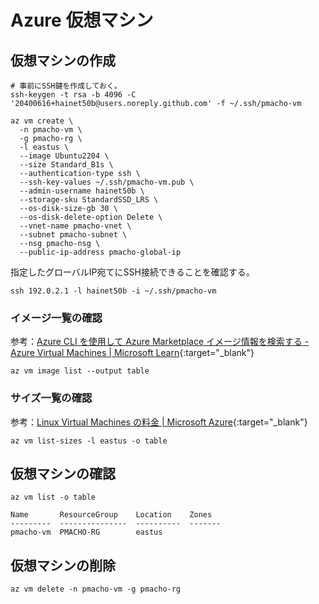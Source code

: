 # Azure 仮想マシン

## 仮想マシンの作成
```shell
# 事前にSSH鍵を作成しておく。
ssh-keygen -t rsa -b 4096 -C '20400616+hainet50b@users.noreply.github.com' -f ~/.ssh/pmacho-vm

az vm create \
  -n pmacho-vm \
  -g pmacho-rg \
  -l eastus \
  --image Ubuntu2204 \
  --size Standard_B1s \
  --authentication-type ssh \
  --ssh-key-values ~/.ssh/pmacho-vm.pub \
  --admin-username hainet50b \
  --storage-sku StandardSSD_LRS \
  --os-disk-size-gb 30 \
  --os-disk-delete-option Delete \
  --vnet-name pmacho-vnet \
  --subnet pmacho-subnet \
  --nsg pmacho-nsg \
  --public-ip-address pmacho-global-ip
```

指定したグローバルIP宛てにSSH接続できることを確認する。
```shell
ssh 192.0.2.1 -l hainet50b -i ~/.ssh/pmacho-vm
```

### イメージ一覧の確認
参考：[Azure CLI を使用して Azure Marketplace イメージ情報を検索する - Azure Virtual Machines \| Microsoft Learn](https://docs.microsoft.com/azure/virtual-machines/linux/cli-ps-findimage){:target="_blank"}


```shell
az vm image list --output table
```

### サイズ一覧の確認
参考：[Linux Virtual Machines の料金 \| Microsoft Azure](https://azure.microsoft.com/pricing/details/virtual-machines){:target="_blank"}


```shell
az vm list-sizes -l eastus -o table
```

## 仮想マシンの確認
```shell
az vm list -o table

Name       ResourceGroup    Location    Zones
---------  ---------------  ----------  -------
pmacho-vm  PMACHO-RG        eastus
```

## 仮想マシンの削除
```shell
az vm delete -n pmacho-vm -g pmacho-rg
```
